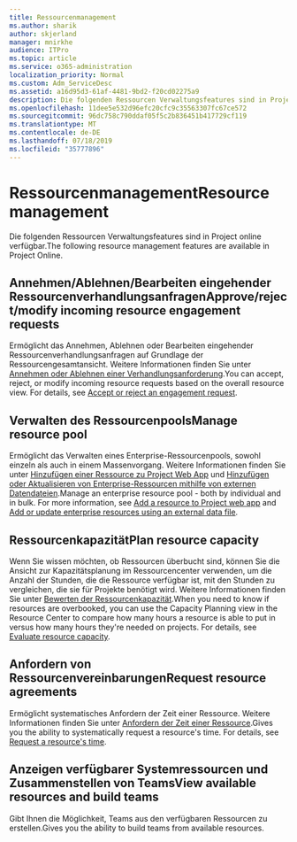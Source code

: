 ```yaml
---
title: Ressourcenmanagement
ms.author: sharik
author: skjerland
manager: mnirkhe
audience: ITPro
ms.topic: article
ms.service: o365-administration
localization_priority: Normal
ms.custom: Adm_ServiceDesc
ms.assetid: a16d95d3-61af-4481-9bd2-f20cd02275a9
description: Die folgenden Ressourcen Verwaltungsfeatures sind in Project online verfügbar.
ms.openlocfilehash: 11dee5e532d96efc20cfc9c35563307fc67ce572
ms.sourcegitcommit: 96dc758c790ddaf05f5c2b836451b417729cf119
ms.translationtype: MT
ms.contentlocale: de-DE
ms.lasthandoff: 07/18/2019
ms.locfileid: "35777896"
---
```

# <a name="resource-management"></a><span data-ttu-id="b82bf-103">Ressourcenmanagement</span><span class="sxs-lookup"><span data-stu-id="b82bf-103">Resource management</span></span>

<span data-ttu-id="b82bf-104">Die folgenden Ressourcen Verwaltungsfeatures sind in Project online verfügbar.</span><span class="sxs-lookup"><span data-stu-id="b82bf-104">The following resource management features are available in Project Online.</span></span>
  
## <a name="approverejectmodify-incoming-resource-engagement-requests"></a><span data-ttu-id="b82bf-105">Annehmen/Ablehnen/Bearbeiten eingehender Ressourcenverhandlungsanfragen</span><span class="sxs-lookup"><span data-stu-id="b82bf-105">Approve/reject/modify incoming resource engagement requests</span></span>
<span data-ttu-id="b82bf-106"><a name="bkmk_ApproveRejectModify"> </a></span><span class="sxs-lookup"><span data-stu-id="b82bf-106"></span></span>

<span data-ttu-id="b82bf-p101">Ermöglicht das Annehmen, Ablehnen oder Bearbeiten eingehender Ressourcenverhandlungsanfragen auf Grundlage der Ressourcengesamtansicht. Weitere Informationen finden Sie unter [Annehmen oder Ablehnen einer Verhandlungsanforderung](http://go.microsoft.com/fwlink/?LinkID=823659&amp;clcid=0x409).</span><span class="sxs-lookup"><span data-stu-id="b82bf-p101">You can accept, reject, or modify incoming resource requests based on the overall resource view. For details, see [Accept or reject an engagement request](http://go.microsoft.com/fwlink/?LinkID=823659&amp;clcid=0x409).</span></span>
  
## <a name="manage-resource-pool"></a><span data-ttu-id="b82bf-109">Verwalten des Ressourcenpools</span><span class="sxs-lookup"><span data-stu-id="b82bf-109">Manage resource pool</span></span>
<span data-ttu-id="b82bf-110"><a name="bkmk_ManageResourcePool"> </a></span><span class="sxs-lookup"><span data-stu-id="b82bf-110"></span></span>

<span data-ttu-id="b82bf-p102">Ermöglicht das Verwalten eines Enterprise-Ressourcenpools, sowohl einzeln als auch in einem Massenvorgang. Weitere Informationen finden Sie unter [Hinzufügen einer Ressource zu Project Web App](http://go.microsoft.com/fwlink/?LinkID=823660&amp;clcid=0x409) und [Hinzufügen oder Aktualisieren von Enterprise-Ressourcen mithilfe von externen Datendateien](http://go.microsoft.com/fwlink/?LinkID=823661&amp;clcid=0x409).</span><span class="sxs-lookup"><span data-stu-id="b82bf-p102">Manage an enterprise resource pool - both by individual and in bulk. For more information, see [Add a resource to Project web app](http://go.microsoft.com/fwlink/?LinkID=823660&amp;clcid=0x409) and [Add or update enterprise resources using an external data file](http://go.microsoft.com/fwlink/?LinkID=823661&amp;clcid=0x409).</span></span>
  
## <a name="plan-resource-capacity"></a><span data-ttu-id="b82bf-113">Ressourcenkapazität</span><span class="sxs-lookup"><span data-stu-id="b82bf-113">Plan resource capacity</span></span>
<span data-ttu-id="b82bf-114"><a name="bkmk_PlanResourceCapacity"> </a></span><span class="sxs-lookup"><span data-stu-id="b82bf-114"></span></span>

<span data-ttu-id="b82bf-p103">Wenn Sie wissen möchten, ob Ressourcen überbucht sind, können Sie die Ansicht zur Kapazitätsplanung im Ressourcencenter verwenden, um die Anzahl der Stunden, die die Ressource verfügbar ist, mit den Stunden zu vergleichen, die sie für Projekte benötigt wird. Weitere Informationen finden Sie unter [Bewerten der Ressourcenkapazität](http://go.microsoft.com/fwlink/?LinkID=823662&amp;clcid=0x409).</span><span class="sxs-lookup"><span data-stu-id="b82bf-p103">When you need to know if resources are overbooked, you can use the Capacity Planning view in the Resource Center to compare how many hours a resource is able to put in versus how many hours they're needed on projects. For details, see [Evaluate resource capacity](http://go.microsoft.com/fwlink/?LinkID=823662&amp;clcid=0x409).</span></span>
  
## <a name="request-resource-agreements"></a><span data-ttu-id="b82bf-117">Anfordern von Ressourcenvereinbarungen</span><span class="sxs-lookup"><span data-stu-id="b82bf-117">Request resource agreements</span></span>
<span data-ttu-id="b82bf-118"><a name="bkmk_RequestResourceAgreements"> </a></span><span class="sxs-lookup"><span data-stu-id="b82bf-118"></span></span>

<span data-ttu-id="b82bf-p104">Ermöglicht systematisches Anfordern der Zeit einer Ressource. Weitere Informationen finden Sie unter [Anfordern der Zeit einer Ressource](http://go.microsoft.com/fwlink/?LinkID=823663&amp;clcid=0x409).</span><span class="sxs-lookup"><span data-stu-id="b82bf-p104">Gives you the ability to systematically request a resource's time. For details, see [Request a resource's time](http://go.microsoft.com/fwlink/?LinkID=823663&amp;clcid=0x409).</span></span>
  
## <a name="view-available-resources-and-build-teams"></a><span data-ttu-id="b82bf-121">Anzeigen verfügbarer Systemressourcen und Zusammenstellen von Teams</span><span class="sxs-lookup"><span data-stu-id="b82bf-121">View available resources and build teams</span></span>
<span data-ttu-id="b82bf-122"><a name="bkmk_ViewAvailableResources"> </a></span><span class="sxs-lookup"><span data-stu-id="b82bf-122"></span></span>

<span data-ttu-id="b82bf-123">Gibt Ihnen die Möglichkeit, Teams aus den verfügbaren Ressourcen zu erstellen.</span><span class="sxs-lookup"><span data-stu-id="b82bf-123">Gives you the ability to build teams from available resources.</span></span>
  

